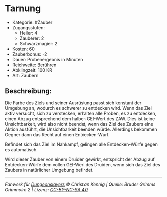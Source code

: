# Tarnung

- Kategorie: #Zauber
- Zugangsstufen:
  - Heiler: 4
  - Zauberer: 2
  - Schwarzmagier: 2
- Kosten: 60
- Zauberbonus: -2
- Dauer: Probenergebnis in Minuten
- Reichweite: Berühren
- Abklingzeit: 100 KR
- Art: Zaubern

## Beschreibung:

Die Farbe des Ziels und seiner Ausrüstung passt sich konstant der Umgebung an, wodurch es schwerer zu entdecken wird. Wenn das Ziel aktiv versucht, sich zu verstecken, erhalten alle Proben, es zu entdecken, einen Abzug entsprechend dem halben GEI-Wert des ZAW. Dies ist keine Unsichtbarkeit, wird also nicht beendet, wenn das Ziel des Zaubers eine Aktion ausführt, die Unsichtbarkeit beenden würde. Allerdings bekommen Gegner dann das Recht auf einen Entdecken-Wurf.

Befindet sich das Ziel im Nahkampf, gelingen alle Entdecken-Würfe gegen es automatisch.

Wird dieser Zauber von einem Druiden gewirkt, entspricht der Abzug auf Entdecken-Würfe dem vollen GEI-Wert des Druiden, wenn sich das Ziel des Zaubers in natürlicher Umgebung befindet.

---

_Fanwerk für [Dungeonslayers](https://www.dungeonslayers.net/) © Christian Kennig | Quelle: Bruder Grimms Grimmoire 2 | Lizenz: [CC-BY-NC-SA 4.0](https://creativecommons.org/licenses/by-nc-sa/4.0/deed.de)_
